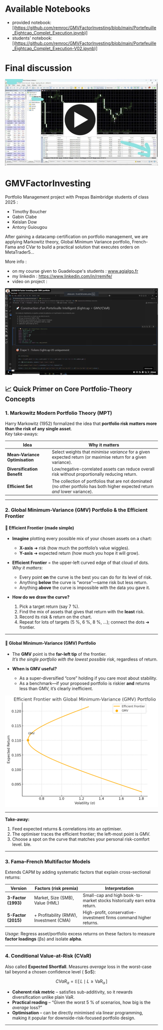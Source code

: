 # Available Notebooks
* provided notebook: [(https://github.com/remroc/GMVFactorInvesting/blob/main/Portefeuille_Eightcap_Complet_Execution.ipynb)]
* students' notebook: [(https://github.com/remroc/GMVFactorInvesting/blob/main/Portefeuille_Eightcap_Complet_Execution-V02.ipynb)]

# Final discussion
[![Final discussion](https://github.com/remroc/GMVFactorInvesting/blob/main/20250718-PTF-updated-play.jpg?raw=true)](https://vimeo.com/1104289467/c2b816945f)

# GMVFactorInvesting

Portfolio Management project with Prepas Baimbridge students of class 2025 :
- Timothy Boucher
- Gabin Clabe
- Keislan Dow
- Antony Guiougou

After gaining a datacamp certification on portfolio management, we are applying Markowitz theory, Global Minimum Variance portfolio, French-Fama and CVar to build a practical solution that executes orders on MetaTrader5...

More info : 
- on my course given to Guadeloupe's students : www.agialgo.fr
- my linkedin : https://www.linkedin.com/in/rremife/
- video on project :

[![Watch the video](https://github.com/remroc/GMVFactorInvesting/blob/main/video.png)](https://vimeo.com/1094430543)



## 📈 Quick Primer on Core Portfolio-Theory Concepts

### 1. Markowitz Modern Portfolio Theory (MPT)
Harry Markowitz (1952) formalized the idea that **portfolio risk matters more than the risk of any single asset**.  
Key take-aways:

| Idea | Why it matters |
|------|----------------|
| **Mean–Variance Optimisation** | Select weights that *minimise variance* for a given expected return (or maximise return for a given variance). |
| **Diversification Benefit** | Low/negative-correlated assets can reduce overall risk without proportionally reducing return. |
| **Efficient Set** | The collection of portfolios that are not dominated (no other portfolio has both higher expected return *and* lower variance). |

---

### 2. Global Minimum-Variance (GMV) Portfolio & the Efficient Frontier
#### 🚀 Efficient Frontier (made simple)

- **Imagine** plotting every possible mix of your chosen assets on a chart:
  - **X-axis** ➜ risk (how much the portfolio’s value wiggles).
  - **Y-axis** ➜ expected return (how much you hope it will grow).

- **Efficient Frontier** = the upper-left curved edge of that cloud of dots.  
  *Why it matters*:  
  * Every point **on** the curve is the best you can do for its level of risk.  
  * Anything **below** the curve is “worse”—same risk but less return.  
  * Anything **above** the curve is impossible with the data you gave it.

- **How do we draw the curve?**  
  1. Pick a target return (say 7 %).  
  2. Find the mix of assets that gives that return with the **least** risk.  
  3. Record its risk & return on the chart.  
  4. Repeat for lots of targets (5 %, 6 %, 8 %, …); connect the dots ➜ frontier.


---

#### 🌱 Global Minimum-Variance (GMV) Portfolio

- The **GMV** point is the **far-left tip** of the frontier.  
  *It’s the single portfolio with the lowest possible risk*, regardless of return.

- **When is GMV useful?**  
  * As a super-diversified “core” holding if you care most about stability.  
  * As a benchmark—if your proposed portfolio is riskier **and** returns less than GMV, it’s clearly inefficient.

![Efficient Frontier](https://github.com/remroc/GMVFactorInvesting/blob/main/GMV.png)

---

**Take-away:**  
1. Feed expected returns & correlations into an optimiser.  
2. The optimiser traces the efficient frontier; the left-most point is GMV.  
3. Choose a spot on the curve that matches your personal risk-comfort level.
ble.

---

### 3. Fama–French Multifactor Models
Extends CAPM by adding systematic factors that explain cross-sectional returns:

| Version | Factors (risk premia) | Interpretation |
|---------|----------------------|----------------|
| **3-Factor (1993)** | Market, Size (SMB), Value (HML) | Small-cap and high book-to-market stocks historically earn extra return. |
| **5-Factor (2015)** | + Profitability (RMW), Investment (CMA) | High-profit, conservative-investment firms command higher returns. |

*Usage*: Regress asset/portfolio excess returns on these factors to measure **factor loadings** (βs) and isolate **alpha**.

---

### 4. Conditional Value-at-Risk (CVaR)
Also called **Expected Shortfall**. Measures *average* loss in the worst-case tail beyond a chosen confidence level \( $$\alpha \$$):

$$
CVaR_\alpha = \mathbb{E}[\,L \mid L \ge \text{VaR}_\alpha\,]
$$

* **Coherent risk metric** – satisfies sub-additivity, so it rewards diversification unlike plain VaR.  
* **Practical reading** – “Given the worst 5 % of scenarios, how big is the *average* loss?”  
* **Optimisation** – can be directly minimised via linear programming, making it popular for downside-risk-focused portfolio design.

---
